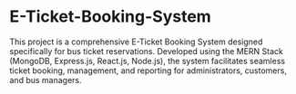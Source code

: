# E-Ticket-Booking-System
This project is a comprehensive E-Ticket Booking System designed specifically for bus ticket reservations. Developed using the MERN Stack (MongoDB, Express.js, React.js, Node.js), the system facilitates seamless ticket booking, management, and reporting for administrators, customers, and bus managers.
